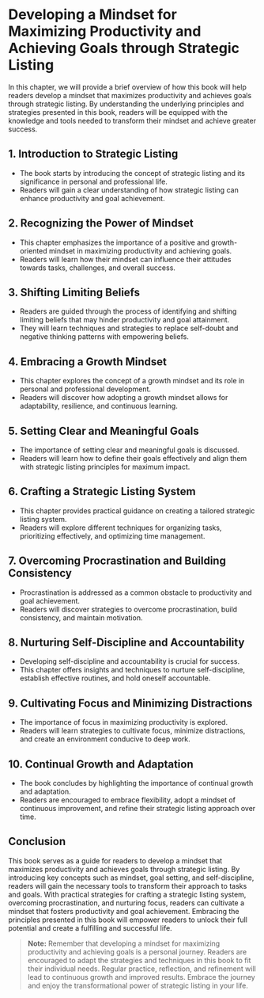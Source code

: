 Developing a Mindset for Maximizing Productivity and Achieving Goals through Strategic Listing
==========================================================================================================

In this chapter, we will provide a brief overview of how this book will help readers develop a mindset that maximizes productivity and achieves goals through strategic listing. By understanding the underlying principles and strategies presented in this book, readers will be equipped with the knowledge and tools needed to transform their mindset and achieve greater success.

**1. Introduction to Strategic Listing**
----------------------------------------

* The book starts by introducing the concept of strategic listing and its significance in personal and professional life.
* Readers will gain a clear understanding of how strategic listing can enhance productivity and goal achievement.

**2. Recognizing the Power of Mindset**
---------------------------------------

* This chapter emphasizes the importance of a positive and growth-oriented mindset in maximizing productivity and achieving goals.
* Readers will learn how their mindset can influence their attitudes towards tasks, challenges, and overall success.

**3. Shifting Limiting Beliefs**
--------------------------------

* Readers are guided through the process of identifying and shifting limiting beliefs that may hinder productivity and goal attainment.
* They will learn techniques and strategies to replace self-doubt and negative thinking patterns with empowering beliefs.

**4. Embracing a Growth Mindset**
---------------------------------

* This chapter explores the concept of a growth mindset and its role in personal and professional development.
* Readers will discover how adopting a growth mindset allows for adaptability, resilience, and continuous learning.

**5. Setting Clear and Meaningful Goals**
-----------------------------------------

* The importance of setting clear and meaningful goals is discussed.
* Readers will learn how to define their goals effectively and align them with strategic listing principles for maximum impact.

**6. Crafting a Strategic Listing System**
------------------------------------------

* This chapter provides practical guidance on creating a tailored strategic listing system.
* Readers will explore different techniques for organizing tasks, prioritizing effectively, and optimizing time management.

**7. Overcoming Procrastination and Building Consistency**
----------------------------------------------------------

* Procrastination is addressed as a common obstacle to productivity and goal achievement.
* Readers will discover strategies to overcome procrastination, build consistency, and maintain motivation.

**8. Nurturing Self-Discipline and Accountability**
---------------------------------------------------

* Developing self-discipline and accountability is crucial for success.
* This chapter offers insights and techniques to nurture self-discipline, establish effective routines, and hold oneself accountable.

**9. Cultivating Focus and Minimizing Distractions**
----------------------------------------------------

* The importance of focus in maximizing productivity is explored.
* Readers will learn strategies to cultivate focus, minimize distractions, and create an environment conducive to deep work.

**10. Continual Growth and Adaptation**
---------------------------------------

* The book concludes by highlighting the importance of continual growth and adaptation.
* Readers are encouraged to embrace flexibility, adopt a mindset of continuous improvement, and refine their strategic listing approach over time.

**Conclusion**
--------------

This book serves as a guide for readers to develop a mindset that maximizes productivity and achieves goals through strategic listing. By introducing key concepts such as mindset, goal setting, and self-discipline, readers will gain the necessary tools to transform their approach to tasks and goals. With practical strategies for crafting a strategic listing system, overcoming procrastination, and nurturing focus, readers can cultivate a mindset that fosters productivity and goal achievement. Embracing the principles presented in this book will empower readers to unlock their full potential and create a fulfilling and successful life.
> **Note:** Remember that developing a mindset for maximizing productivity and achieving goals is a personal journey. Readers are encouraged to adapt the strategies and techniques in this book to fit their individual needs. Regular practice, reflection, and refinement will lead to continuous growth and improved results. Embrace the journey and enjoy the transformational power of strategic listing in your life.
